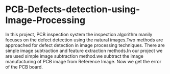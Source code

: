 # PCB-Defects-detection-using-Image-Processing

In this project, PCB inspection system the inspection algorithm manily focuses on the defect detection using the natural images.Two methods are approached for defect detection in image processing techniques. There are simple image subtraction and feature extraction methods.In our project we are used simple image subtraction method.we subtract the image manufacturing of PCB image from Reference Image. Now we get the error of the PCB board.
